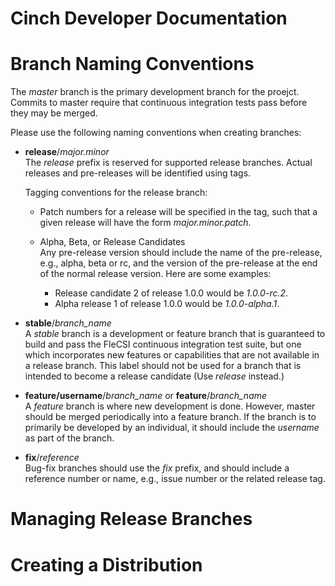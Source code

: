 # Cinch Developer Documentation

# Branch Naming Conventions

The *master* branch is the primary development branch for the
proejct. Commits to master require that continuous integration tests
pass before they may be merged.

Please use the following naming conventions when creating branches:

* **release**/*major.minor*<br>
  The *release* prefix is reserved for supported release
  branches. Actual releases and pre-releases will be identified using
  tags.
  
  Tagging conventions for the release branch:

  * Patch numbers for a release will be specified in the tag, such
    that a given release will have the form *major.minor.patch*.  

  * Alpha, Beta, or Release Candidates<br>
    Any pre-release version should include the name of the pre-release,
    e.g., alpha, beta or rc, and the version of the pre-release at the
    end of the normal release version. Here are some examples:

    * Release candidate 2 of release 1.0.0 would be *1.0.0-rc.2*.
    * Alpha release 1 of release 1.0.0 would be *1.0.0-alpha.1*.

* **stable**/*branch\_name*<br>
  A *stable* branch is a development or feature branch that is
  guaranteed to build and pass the FleCSI continuous integration test
  suite, but one which incorporates new features or capabilities that
  are not available in a release branch. This label should not be used
  for a branch that is intended to become a release candidate (Use
  *release* instead.)

* **feature/username**/*branch\_name* or **feature**/*branch\_name*<br>
  A *feature* branch is where new development is done. However, master
  should be merged periodically into a feature branch. If the branch is
  to primarily be developed by an individual, it should include the
  *username* as part of the branch.

* **fix**/*reference*<br>
  Bug-fix branches should use the *fix* prefix, and should include
  a reference number or name, e.g., issue number or the related release
  tag.

# Managing Release Branches



# Creating a Distribution

<!-- vim: set tabstop=2 shiftwidth=2 expandtab fo=cqt tw=72 : -->
